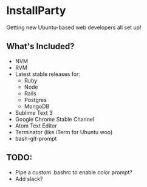 # InstallParty

Getting new Ubuntu-based web developers all set up! 

## What's Included? 

- NVM
- RVM
- Latest stable releases for:
	- Ruby
    - Node
    - Rails
    - Postgres
    - MongoDB
- Sublime Text 3
- Google Chrome Stable Channel
- Atom Text Editor
- Terminator (like iTerm for Ubuntu woo)
- bash-git-prompt

## TODO: 

- Pipe a custom .bashrc to enable color prompt? 
- Add slack? 
